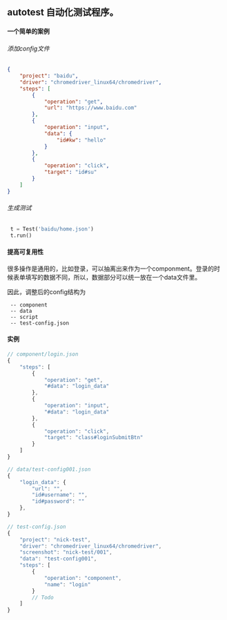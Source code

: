## autotest 自动化测试程序。

#### 一个简单的案例

###### 添加config文件

```json
{
    "project": "baidu",
    "driver": "chromedriver_linux64/chromedriver",
    "steps": [
        {
            "operation": "get",
            "url": "https://www.baidu.com"
        },
        {
            "operation": "input",
            "data": {
                "id#kw": "hello"
            }
        },
        {
            "operation": "click",
            "target": "id#su"
        }
    ]
}

```

###### 生成测试
```python
 t = Test('baidu/home.json')
 t.run()
```

#### 提高可复用性

很多操作是通用的，比如登录，可以抽离出来作为一个componment。登录的时候表单填写的数据不同，所以，数据部分可以统一放在一个data文件里。

因此，调整后的config结构为
```
 -- component
 -- data
 -- script
 -- test-config.json
```
#### 实例
```JavaScript
// component/login.json
{
    "steps": [
        {
            "operation": "get",
            "#data": "login_data"
        },
        {
            "operation": "input",
            "#data": "login_data"
        },
        {
            "operation": "click",
            "target": "class#loginSubmitBtn"
        }
    ]
}

// data/test-config001.json
{
    "login_data": {
        "url": "",
        "id#username": "",
        "id#password": ""
    },
}

// test-config.json
{
    "project": "nick-test",
    "driver": "chromedriver_linux64/chromedriver",
    "screenshot": "nick-test/001",
    "data": "test-config001",
    "steps": [
        {
            "operation": "component",
            "name": "login"
        }
        // Todo
    ]
}

```
